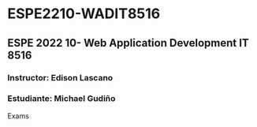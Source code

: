 # ESPE2210-WADIT8516
## ESPE 2022 10- Web Application Development  IT 8516
### Instructor: Edison Lascano
### Estudiante: Michael Gudiño
Exams
